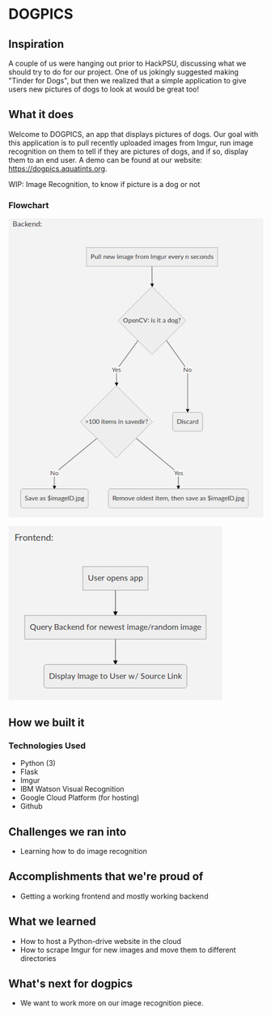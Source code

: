 # DOGPICS

## Inspiration

A couple of us were hanging out prior to HackPSU, discussing what we should try to do for our project.  One of us jokingly suggested making "Tinder for Dogs", but then we realized that a simple application to give users new pictures of dogs to look at would be great too!

## What it does

Welcome to DOGPICS, an app that displays pictures of dogs.  Our goal with this application is to pull recently uploaded images from Imgur, run image recognition on them to tell if they are pictures of dogs, and if so, display them to an end user.  A demo can be found at our website: https://dogpics.aquatints.org.  

WIP: Image Recognition, to know if picture is a dog or not


### Flowchart


![Backend Flowchart](https://raw.githubusercontent.com/aquatints/dogpics/master/img/BackendFlowchart.png)

![Frontend Flowchart](https://raw.githubusercontent.com/aquatints/dogpics/master/img/FrontendFlowchart.png)

## How we built it
### Technologies Used

- Python (3)
- Flask
- Imgur
- IBM Watson Visual Recognition
- Google Cloud Platform (for hosting)
- Github

## Challenges we ran into
- Learning how to do image recognition

## Accomplishments that we're proud of
- Getting a working frontend and mostly working backend

## What we learned
- How to host a Python-drive website in the cloud
- How to scrape Imgur for new images and move them to different directories

## What's next for dogpics
- We want to work more on our image recognition piece. 
